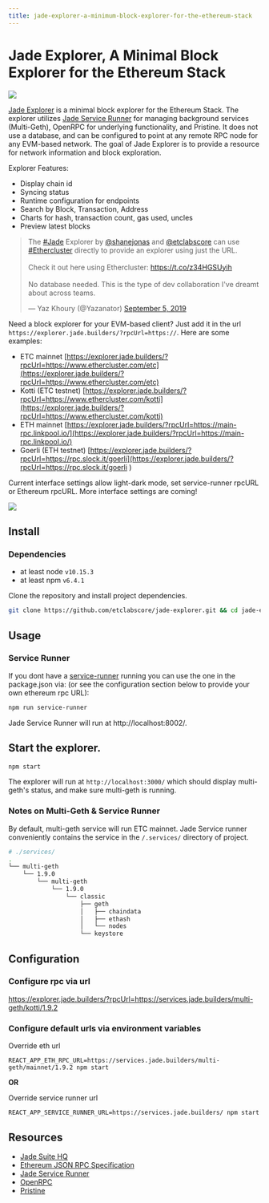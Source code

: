 ```yaml
---
title: jade-explorer-a-minimum-block-explorer-for-the-ethereum-stack
---
```


# Jade Explorer, A Minimal Block Explorer for the Ethereum Stack

![](https://user-images.githubusercontent.com/364566/62577862-aa927780-b854-11e9-9aba-a58eb7b44a47.png)

[Jade Explorer](https://explorer.jade.builders/) is a minimal block explorer for the Ethereum Stack. The explorer utilizes [Jade Service Runner](https://github.com/etclabscore/jade-service-runner) for managing background services (Multi-Geth), OpenRPC for underlying functionality, and Pristine. It does not use a database, and can be configured to point at any remote RPC node for any EVM-based network. The goal of Jade Explorer is to provide a resource for network information and block exploration.

Explorer Features:

- Display chain id
- Syncing status
- Runtime configuration for endpoints
- Search by Block, Transaction, Address
- Charts for hash, transaction count, gas used, uncles
- Preview latest blocks

<blockquote class="twitter-tweet"><p lang="en" dir="ltr">The <a href="https://twitter.com/hashtag/Jade?src=hash&amp;ref_src=twsrc%5Etfw">#Jade</a> Explorer by <a href="https://twitter.com/shanejonas?ref_src=twsrc%5Etfw">@shanejonas</a> and <a href="https://twitter.com/etclabscore?ref_src=twsrc%5Etfw">@etclabscore</a> can use <a href="https://twitter.com/hashtag/Ethercluster?src=hash&amp;ref_src=twsrc%5Etfw">#Ethercluster</a> directly to provide an explorer using just the URL. <br><br>Check it out here using Ethercluster: <a href="https://t.co/z34HGSUyih">https://t.co/z34HGSUyih</a><br><br>No database needed. This is the type of dev collaboration I&#39;ve dreamt about across teams.</p>&mdash; Yaz Khoury (@Yazanator) <a href="https://twitter.com/Yazanator/status/1169672697632215040?ref_src=twsrc%5Etfw">September 5, 2019</a></blockquote> <script async src="https://platform.twitter.com/widgets.js" charset="utf-8"></script>

Need a block explorer for your EVM-based client? Just add it in the url `https://explorer.jade.builders/?rpcUrl=https://`. Here are some examples:

- ETC mainnet [https://explorer.jade.builders/?rpcUrl=https://www.ethercluster.com/etc](https://explorer.jade.builders/?rpcUrl=https://www.ethercluster.com/etc)
- Kotti (ETC testnet) [https://explorer.jade.builders/?rpcUrl=https://www.ethercluster.com/kotti](https://explorer.jade.builders/?rpcUrl=https://www.ethercluster.com/kotti)
- ETH mainnet [https://explorer.jade.builders/?rpcUrl=https://main-rpc.linkpool.io/](https://explorer.jade.builders/?rpcUrl=https://main-rpc.linkpool.io/)
- Goerli (ETH testnet) [https://explorer.jade.builders/?rpcUrl=https://rpc.slock.it/goerli](https://explorer.jade.builders/?rpcUrl=https://rpc.slock.it/goerli )

Current interface settings allow light-dark mode, set service-runner rpcURL or Ethereum rpcURL. More interface settings are coming!

![](https://github.com/etclabscore/jade-media-assets/blob/master/screenshots/jade-explorer_settings.gif?raw=true)

## Install

### Dependencies

- at least node `v10.15.3`
- at least npm `v6.4.1`

Clone the repository and install project dependencies.

```bash
git clone https://github.com/etclabscore/jade-explorer.git && cd jade-explorer && npm install
```

## Usage

### Service Runner
If you dont have a [service-runner](https://github.com/etclabscore/jade-service-runner) running you can use the one in the package.json via: (or see the configuration section below to provide your own ethereum rpc URL):

```bash
npm run service-runner
```

Jade Service Runner will run at http://localhost:8002/.

## Start the explorer.

```bash
npm start
```

The explorer will run at `http://localhost:3000/` which should display multi-geth's status, and make sure multi-geth is running.

### Notes on Multi-Geth & Service Runner

By default, multi-geth service will run ETC mainnet. Jade Service runner conveniently contains the service in the `/.services/` directory of project.

```bash
# ./services/
.
└── multi-geth
    └── 1.9.0
        └── multi-geth
            └── 1.9.0
                └── classic
                    ├── geth
                    │   ├── chaindata
                    │   ├── ethash
                    │   └── nodes
                    └── keystore
```

## Configuration

### Configure rpc via url

https://explorer.jade.builders/?rpcUrl=https://services.jade.builders/multi-geth/kotti/1.9.2


### Configure default urls via environment variables

Override eth url

```
REACT_APP_ETH_RPC_URL=https://services.jade.builders/multi-geth/mainnet/1.9.2 npm start
```

**OR**

Override service runner url

```
REACT_APP_SERVICE_RUNNER_URL=https://services.jade.builders/ npm start
```

## Resources

- [Jade Suite HQ](https://jade.builders)
- [Ethereum JSON RPC Specification](https://github.com/etclabscore/ethereum-json-rpc-specification)
- [Jade Service Runner](https://github.com/etclabscore/jade-service-runner)
- [OpenRPC](https://open-rpc.org)
- [Pristine](https://github.com/etclabscore/pristine)